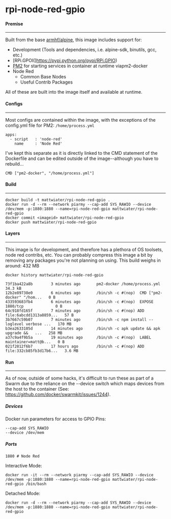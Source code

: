 # rpi-node-red-gpio

#### Premise
---
Built from the base [armhf/alpine](https://hub.docker.com/r/armhf/alpine/), this image includes support for:
* Development (Tools and dependencies, i.e. alpine-sdk, binutils, gcc, etc.)
* [RPi.GPOI(]https://pypi.python.org/pypi/RPi.GPIO)
* [PM2](http://pm2.keymetrics.io/) for starting services in container at runtime viapm2-docker
* Node Red
  * Common Base Nodes
  * Useful Contrib Packages

All of these are built into the image itself and available at runtime.

#### Configs
---
Most configs are contained within the image, with the exceptions of the config.yml file for PM2: `/home/process.yml`

```
apps:
  - script   : 'node-red'
    name     : 'Node Red'
```

I've kept this separate as it is directly linked to the CMD statement of the Dockerfile and can be edited outside of the image--although you have to rebuild...

`CMD ["pm2-docker", "/home/process.yml"]`

#### Build
---
```
docker build -t mattwiater/rpi-node-red-gpio .
docker run -d --rm --network piarmy --cap-add SYS_RAWIO --device /dev/mem -p:1880:1880 --name=rpi-node-red-gpio mattwiater/rpi-node-red-gpio
docker commit <imageid> mattwiater/rpi-node-red-gpio
docker push mattwiater/rpi-node-red-gpio
```

#### Layers
---
This image is for development, and therefore has a plethora of OS toolsets, node red contribs, etc. You can probably compress this image a bit by removing any packages you're not planning on using. This build weighs in around: 432 MB

`docker history mattwiater/rpi-node-red-gpio`

```
73f1ba422a8b        3 minutes ago       pm2-docker /home/process.yml                    34.3 kB             
12b2e89738e0        6 minutes ago       /bin/sh -c #(nop)  CMD ["pm2-docker" "/hom...   0 B                 
433593683fb4        6 minutes ago       /bin/sh -c #(nop)  EXPOSE 1880/tcp              0 B                 
64c918fd165f        7 minutes ago       /bin/sh -c #(nop) ADD file:6abcdd1313a8859...   57 B                
3b7667c59b07        7 minutes ago       /bin/sh -c npm install --loglevel verbose ...   170 MB              
b3ea2633105d        14 minutes ago      /bin/sh -c apk update && apk upgrade &&   ...   258 MB              
a37c9a4f9b5a        19 minutes ago      /bin/sh -c #(nop)  LABEL maintainer=matt@b...   0 B                 
021f2812f6b7        17 hours ago        /bin/sh -c #(nop) ADD file:332cb85fb3d17b6...   3.6 MB
```

#### Run
---
As of now, outside of some hacks, it's difficult to run these as part of a Swarm due to the reliance on the --device switch which maps devices from the host to the container (See: https://github.com/docker/swarmkit/issues/1244).

##### Devices
Docker run parameters for access to GPIO Pins:
```
--cap-add SYS_RAWIO
--device /dev/mem
```

##### Ports
```
1880 # Node Red
```

Interactive Mode:
```
docker run -it --rm --network piarmy --cap-add SYS_RAWIO --device /dev/mem -p:1880:1880 --name=rpi-node-red-gpio mattwiater/rpi-node-red-gpio /bin/bash
```

Detached Mode:
```
docker run -d --rm --network piarmy --cap-add SYS_RAWIO --device /dev/mem -p:1880:1880 --name=rpi-node-red-gpio mattwiater/rpi-node-red-gpio
```